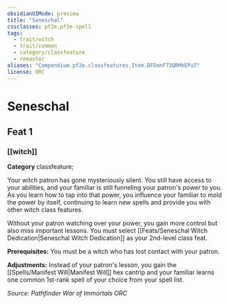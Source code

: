 ```yaml
---
obsidianUIMode: preview
title: "Seneschal"
cssclasses: pf2e,pf2e-spell
tags:
  - trait/witch
  - trait/common
  - category/classfeature
  - remaster
aliases: "Compendium.pf2e.classfeatures.Item.DFDonF73QRMkEPu7"
license: ORC
---
```

# Seneschal
## Feat 1
### [[witch]]

**Category** classfeature; 




Your witch patron has gone mysteriously silent. You still have access to your abilities, and your familiar is still funneling your patron's power to you. As you learn how to tap into that power, you influence your familiar to mold the power by itself, continuing to learn new spells and provide you with other witch class features.

Without your patron watching over your power, you gain more control but also miss important lessons. You must select [[Feats/Seneschal Witch Dedication|Seneschal Witch Dedication]] as your 2nd-level class feat.

**Prerequisites:** You must be a witch who has lost contact with your patron.

**Adjustments:** Instead of your patron's lesson, you gain the [[Spells/Manifest Will|Manifest Will]] hex cantrip and your familiar learns one common 1st-rank spell of your choice from your spell list.

*Source: Pathfinder War of Immortals*
*ORC*